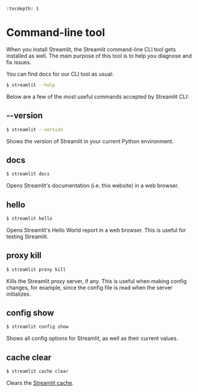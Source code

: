 ```eval_rst
:tocdepth: 1
```

# Command-line tool

When you install Streamlit, the Streamlit command-line CLI tool gets installed
as well. The main purpose of this tool is to help you diagnose and fix issues.

You can find docs for our CLI tool as usual:

```bash
$ streamlit --help
```

Below are a few of the most useful commands accepted by Streamlit CLI:

## \-\-version

```bash
$ streamlit --version
```
Shows the version of Streamlit in your current Python environment.

## docs

```bash
$ streamlit docs
```
Opens Streamlit's documentation (i.e. this website) in a web browser.

## hello

```bash
$ streamlit hello
```
Opens Streamlit's Hello World report in a web browser. This is useful for
testing Streamlit.

## proxy kill

```bash
$ streamlit proxy kill
```
Kills the Streamlit proxy server, if any. This is useful when making config
changes, for example, since the config file is read when the server
initializes.

## config show

```bash
$ streamlit config show
```
Shows all config options for Streamlit, as well as their current values.

## cache clear

```bash
$ streamlit cache clear
```
Clears the [Streamlit cache](/api/optimization).
